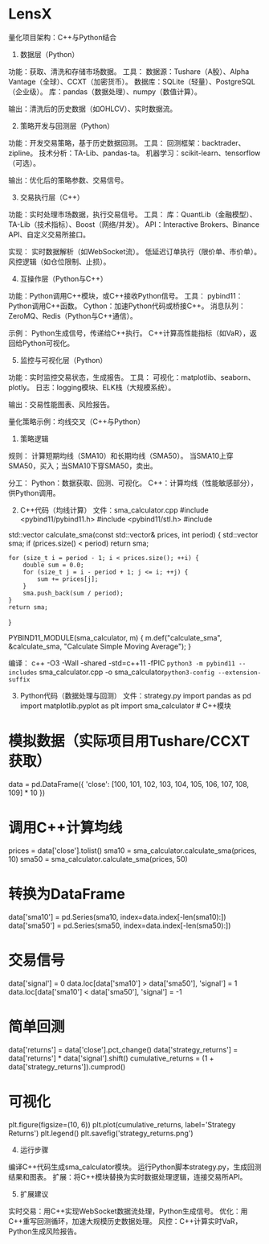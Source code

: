 # LensX

量化项目架构：C++与Python结合
1. 数据层（Python）

功能：获取、清洗和存储市场数据。
工具：
数据源：Tushare（A股）、Alpha Vantage（全球）、CCXT（加密货币）。
数据库：SQLite（轻量）、PostgreSQL（企业级）。
库：pandas（数据处理）、numpy（数值计算）。


输出：清洗后的历史数据（如OHLCV）、实时数据流。

2. 策略开发与回测层（Python）

功能：开发交易策略，基于历史数据回测。
工具：
回测框架：backtrader、zipline。
技术分析：TA-Lib、pandas-ta。
机器学习：scikit-learn、tensorflow（可选）。


输出：优化后的策略参数、交易信号。

3. 交易执行层（C++）

功能：实时处理市场数据，执行交易信号。
工具：
库：QuantLib（金融模型）、TA-Lib（技术指标）、Boost（网络/并发）。
API：Interactive Brokers、Binance API、自定义交易所接口。


实现：
实时数据解析（如WebSocket流）。
低延迟订单执行（限价单、市价单）。
风控逻辑（如仓位限制、止损）。



4. 互操作层（Python与C++）

功能：Python调用C++模块，或C++接收Python信号。
工具：
pybind11：Python调用C++函数。
Cython：加速Python代码或桥接C++。
消息队列：ZeroMQ、Redis（Python与C++通信）。


示例：
Python生成信号，传递给C++执行。
C++计算高性能指标（如VaR），返回给Python可视化。



5. 监控与可视化层（Python）

功能：实时监控交易状态，生成报告。
工具：
可视化：matplotlib、seaborn、plotly。
日志：logging模块、ELK栈（大规模系统）。


输出：交易性能图表、风险报告。

量化策略示例：均线交叉（C++与Python）
1. 策略逻辑

规则：
计算短期均线（SMA10）和长期均线（SMA50）。
当SMA10上穿SMA50，买入；当SMA10下穿SMA50，卖出。


分工：
Python：数据获取、回测、可视化。
C++：计算均线（性能敏感部分），供Python调用。



2. C++代码（均线计算）
文件：sma_calculator.cpp
#include <pybind11/pybind11.h>
#include <pybind11/stl.h>
#include <vector>

std::vector<double> calculate_sma(const std::vector<double>& prices, int period) {
    std::vector<double> sma;
    if (prices.size() < period) return sma;

    for (size_t i = period - 1; i < prices.size(); ++i) {
        double sum = 0.0;
        for (size_t j = i - period + 1; j <= i; ++j) {
            sum += prices[j];
        }
        sma.push_back(sum / period);
    }
    return sma;
}

PYBIND11_MODULE(sma_calculator, m) {
    m.def("calculate_sma", &calculate_sma, "Calculate Simple Moving Average");
}

编译：
c++ -O3 -Wall -shared -std=c++11 -fPIC `python3 -m pybind11 --includes` sma_calculator.cpp -o sma_calculator`python3-config --extension-suffix`

3. Python代码（数据处理与回测）
文件：strategy.py
import pandas as pd
import matplotlib.pyplot as plt
import sma_calculator  # C++模块

# 模拟数据（实际项目用Tushare/CCXT获取）
data = pd.DataFrame({
    'close': [100, 101, 102, 103, 104, 105, 106, 107, 108, 109] * 10
})

# 调用C++计算均线
prices = data['close'].tolist()
sma10 = sma_calculator.calculate_sma(prices, 10)
sma50 = sma_calculator.calculate_sma(prices, 50)

# 转换为DataFrame
data['sma10'] = pd.Series(sma10, index=data.index[-len(sma10):])
data['sma50'] = pd.Series(sma50, index=data.index[-len(sma50):])

# 交易信号
data['signal'] = 0
data.loc[data['sma10'] > data['sma50'], 'signal'] = 1
data.loc[data['sma10'] < data['sma50'], 'signal'] = -1

# 简单回测
data['returns'] = data['close'].pct_change()
data['strategy_returns'] = data['returns'] * data['signal'].shift()
cumulative_returns = (1 + data['strategy_returns']).cumprod()

# 可视化
plt.figure(figsize=(10, 6))
plt.plot(cumulative_returns, label='Strategy Returns')
plt.legend()
plt.savefig('strategy_returns.png')

4. 运行步骤

编译C++代码生成sma_calculator模块。
运行Python脚本strategy.py，生成回测结果和图表。
扩展：将C++模块替换为实时数据处理逻辑，连接交易所API。

5. 扩展建议

实时交易：用C++实现WebSocket数据流处理，Python生成信号。
优化：用C++重写回测循环，加速大规模历史数据处理。
风控：C++计算实时VaR，Python生成风险报告。
